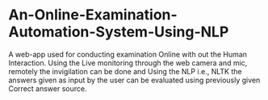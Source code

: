# An-Online-Examination-Automation-System-Using-NLP
A web-app used for conducting examination Online with out the Human Interaction. Using the Live monitoring through the web camera and mic, remotely the invigilation can be done and Using the NLP i.e., NLTK the answers given as input by the user can be evaluated using previously given Correct answer source.
